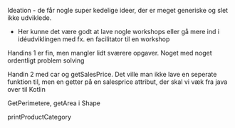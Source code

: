 Ideation - de får nogle super kedelige ideer, der er meget generiske og slet ikke udviklede.

- Her kunne det være godt at lave nogle workshops eller gå mere ind i idéudviklingen med fx. en facilitator til en workshop



Handins 1 er fin, men mangler lidt sværere opgaver. Noget med noget ordentligt problem solving

Handin 2 med car og getSalesPrice. Det ville man ikke lave en seperate funktion til, men en getter på en salesprice attribut, der skal vi væk fra java over til Kotlin

GetPerimetere, getArea i Shape

printProductCategory
